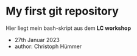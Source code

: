 # My first git repository

Hier liegt mein bash-skript aus dem **LC workshop** 

- 27th Januar 2023
- author: Christoph Hümmer
